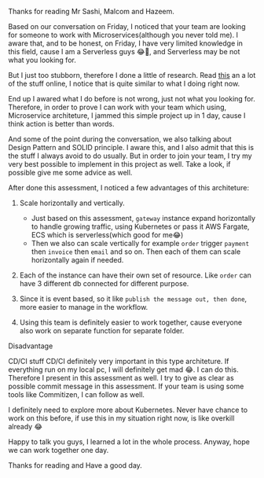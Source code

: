 Thanks for reading Mr Sashi, Malcom and Hazeem.

Based on our conversation on Friday, I noticed that your team are looking for someone to work with Microservices(although you never told me). I aware that, and to be honest, on Friday, I have very limited knowledge in this field, cause I am a Serverless guys 😂🤣, and Serverless may be not what you looking for.

But I just too stubborn, therefore I done a little of research. Read [this](https://docs.nestjs.com/microservices/basics) an a lot of the stuff online, I notice that is quite similar to what I doing right now.

End up I awared what I do before is not wrong, just not what you looking for. Therefore, in order to prove I can work with your team which using, Microservice architeture, I jammed this simple project up in 1 day, cause I think action is better than words.

And some of the point during the conversation, we also talking about Design Pattern and SOLID principle. I aware this, and I also admit that this is the stuff I always avoid to do usually. But in order to join your team, I try my very best possible to implement in this project as well. Take a look, if possible give me some advice as well.

After done this assessment, I noticed a few advantages of this architeture:

1. Scale horizontally and vertically.

   - Just based on this assessment, `gateway` instance expand horizontally to handle growing traffic, using Kubernetes or pass it AWS Fargate, ECS which is serverless(which good for me😂)
   - Then we also can scale vertically for example `order` trigger `payment` then `invoice` then `email` and so on. Then each of them can scale horizontally again if needed.

2. Each of the instance can have their own set of resource. Like `order` can have 3 different db connected for different purpose.

3. Since it is event based, so it like `publish the message out, then done`, more easier to manage in the workflow.

4. Using this team is definitely easier to work together, cause everyone also work on separate function for separate folder. 

Disadvantage

CD/CI stuff
CD/CI definitely very important in this type architeture. If everything run on my local pc, I will definitely get mad 😂. I can do this. Therefore I present in this assessment as well. I try to give as clear as possible commit message in this assessment. If your team is using some tools like Commitizen, I can follow as well.

I definitely need to explore more about Kubernetes. Never have chance to work on this before, if use this in my situation right now, is like overkill already 😂

Happy to talk you guys, I learned a lot in the whole process. Anyway, hope we can work together one day.

Thanks for reading and Have a good day.
